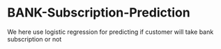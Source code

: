 # BANK-Subscription-Prediction
We here use logistic regression for predicting if customer will take bank subscription or not
